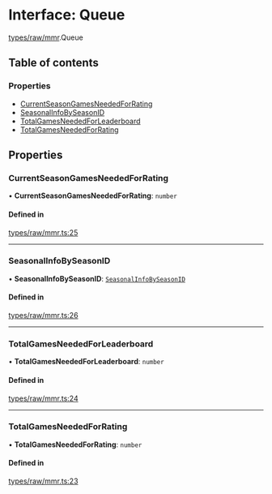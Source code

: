 # Interface: Queue

[types/raw/mmr](../modules/types_raw_mmr.md).Queue

## Table of contents

### Properties

- [CurrentSeasonGamesNeededForRating](types_raw_mmr.Queue.md#currentseasongamesneededforrating)
- [SeasonalInfoBySeasonID](types_raw_mmr.Queue.md#seasonalinfobyseasonid)
- [TotalGamesNeededForLeaderboard](types_raw_mmr.Queue.md#totalgamesneededforleaderboard)
- [TotalGamesNeededForRating](types_raw_mmr.Queue.md#totalgamesneededforrating)

## Properties

### CurrentSeasonGamesNeededForRating

• **CurrentSeasonGamesNeededForRating**: `number`

#### Defined in

[types/raw/mmr.ts:25](https://github.com/jameslinimk/unofficial-valorant-api/blob/317491a/package/src/types/raw/mmr.ts#L25)

___

### SeasonalInfoBySeasonID

• **SeasonalInfoBySeasonID**: [`SeasonalInfoBySeasonID`](types_raw_mmr.SeasonalInfoBySeasonID.md)

#### Defined in

[types/raw/mmr.ts:26](https://github.com/jameslinimk/unofficial-valorant-api/blob/317491a/package/src/types/raw/mmr.ts#L26)

___

### TotalGamesNeededForLeaderboard

• **TotalGamesNeededForLeaderboard**: `number`

#### Defined in

[types/raw/mmr.ts:24](https://github.com/jameslinimk/unofficial-valorant-api/blob/317491a/package/src/types/raw/mmr.ts#L24)

___

### TotalGamesNeededForRating

• **TotalGamesNeededForRating**: `number`

#### Defined in

[types/raw/mmr.ts:23](https://github.com/jameslinimk/unofficial-valorant-api/blob/317491a/package/src/types/raw/mmr.ts#L23)
